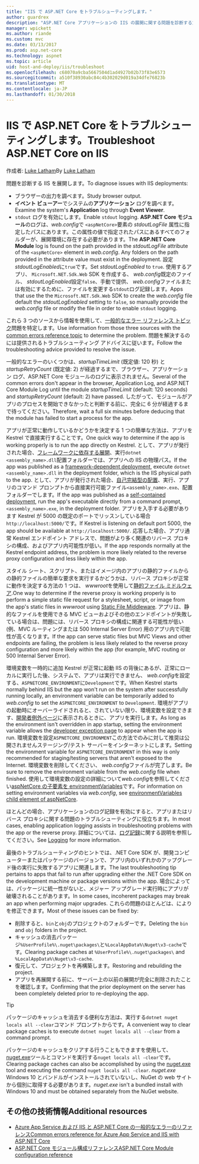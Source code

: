 ```yaml
---
title: "IIS で ASP.NET Core をトラブルシューティングします。"
author: guardrex
description: "ASP.NET Core アプリケーションの IIS の展開に関する問題を診断する方法を説明します。"
manager: wpickett
ms.author: riande
ms.custom: mvc
ms.date: 03/13/2017
ms.prod: asp.net-core
ms.technology: aspnet
ms.topic: article
uid: host-and-deploy/iis/troubleshoot
ms.openlocfilehash: c68070a9cba5667504d1ad4927b02b73f83e6573
ms.sourcegitcommit: a510f38930abc84c4b302029d019a34dfe76823b
ms.translationtype: MT
ms.contentlocale: ja-JP
ms.lasthandoff: 01/30/2018
---
```

# <a name="troubleshoot-aspnet-core-on-iis"></a><span data-ttu-id="bbcc0-103">IIS で ASP.NET Core をトラブルシューティングします。</span><span class="sxs-lookup"><span data-stu-id="bbcc0-103">Troubleshoot ASP.NET Core on IIS</span></span>

<span data-ttu-id="bbcc0-104">作成者: [Luke Latham](https://github.com/guardrex)</span><span class="sxs-lookup"><span data-stu-id="bbcc0-104">By [Luke Latham](https://github.com/guardrex)</span></span>

<span data-ttu-id="bbcc0-105">問題を診断する IIS を展開します。</span><span class="sxs-lookup"><span data-stu-id="bbcc0-105">To diagnose issues with IIS deployments:</span></span>

* <span data-ttu-id="bbcc0-106">ブラウザーの出力を調べます。</span><span class="sxs-lookup"><span data-stu-id="bbcc0-106">Study browser output.</span></span>
* <span data-ttu-id="bbcc0-107">**イベント ビューアー**でシステムの**アプリケーション** ログを調べます。</span><span class="sxs-lookup"><span data-stu-id="bbcc0-107">Examine the system's **Application** log through **Event Viewer**.</span></span>
* <span data-ttu-id="bbcc0-108">`stdout` ログを有効にします。</span><span class="sxs-lookup"><span data-stu-id="bbcc0-108">Enable `stdout` logging.</span></span> <span data-ttu-id="bbcc0-109">**ASP.NET Core モジュール**のログは、*web.config*で `<aspNetCore>`要素の *stdoutLogFile* 属性に指定したパスにあります。この属性の値で指定されたパスにあるすべてのフォルダーが、展開環境に存在する必要があります。</span><span class="sxs-lookup"><span data-stu-id="bbcc0-109">The **ASP.NET Core Module** log is found on the path provided in the *stdoutLogFile* attribute of the `<aspNetCore>` element in *web.config*. Any folders on the path provided in the attribute value must exist in the deployment.</span></span> <span data-ttu-id="bbcc0-110">設定*stdoutLogEnabled*に`true`です。</span><span class="sxs-lookup"><span data-stu-id="bbcc0-110">Set *stdoutLogEnabled* to `true`.</span></span> <span data-ttu-id="bbcc0-111">使用するアプリ、 `Microsoft.NET.Sdk.Web` SDK を作成する、 *web.config*既定のファイル、 *stdoutLogEnabled*設定`false`、手動で提供、 *web.config*ファイルまたは有効にするために、ファイルを変更する`stdout`ログ記録します。</span><span class="sxs-lookup"><span data-stu-id="bbcc0-111">Apps that use the the `Microsoft.NET.Sdk.Web` SDK to create the *web.config* file default the *stdoutLogEnabled* setting to `false`, so manually provide the *web.config* file or modify the file in order to enable `stdout` logging.</span></span>

<span data-ttu-id="bbcc0-112">これら 3 つのソースから情報を使用して、[一般的なエラー リファレンス トピック](xref:host-and-deploy/azure-iis-errors-reference)問題を特定します。</span><span class="sxs-lookup"><span data-stu-id="bbcc0-112">Use information from those three sources with the [common errors reference topic](xref:host-and-deploy/azure-iis-errors-reference) to determine the problem.</span></span> <span data-ttu-id="bbcc0-113">問題を解決するのには提供されるトラブルシューティング アドバイスに従います。</span><span class="sxs-lookup"><span data-stu-id="bbcc0-113">Follow the troubleshooting advice provided to resolve the issue.</span></span>

<span data-ttu-id="bbcc0-114">一般的なエラーのいくつかは、*startupTimeLimit* (既定値: 120 秒) と *startupRetryCount* (既定値: 2) が経過するまで、ブラウザー、アプリケーション ログ、ASP.NET Core モジュールのログに表示されません。</span><span class="sxs-lookup"><span data-stu-id="bbcc0-114">Several of the common errors don't appear in the browser, Application Log, and ASP.NET Core Module Log until the module *startupTimeLimit* (default: 120 seconds) and *startupRetryCount* (default: 2) have passed.</span></span> <span data-ttu-id="bbcc0-115">したがって、モジュールがアプリのプロセスを開始できなかったと判断する前に、完全に 6 分が経過するまで待ってください。</span><span class="sxs-lookup"><span data-stu-id="bbcc0-115">Therefore, wait a full six minutes before deducing that the module has failed to start a process for the app.</span></span>

<span data-ttu-id="bbcc0-116">アプリが正常に動作しているかどうかを決定する 1 つの簡単な方法は、アプリを Kestrel で直接実行することです。</span><span class="sxs-lookup"><span data-stu-id="bbcc0-116">One quick way to determine if the app is working properly is to run the app directly on Kestrel.</span></span> <span data-ttu-id="bbcc0-117">として、アプリが発行された場合、[フレームワークに依存する展開](/dotnet/core/deploying/#framework-dependent-deployments-fdd)、実行`dotnet <assembly_name>.dll`配置フォルダーでは、アプリへの IIS の物理パス。</span><span class="sxs-lookup"><span data-stu-id="bbcc0-117">If the app was published as a [framework-dependent deployment](/dotnet/core/deploying/#framework-dependent-deployments-fdd), execute `dotnet <assembly_name>.dll` in the deployment folder, which is the IIS physical path to the app.</span></span> <span data-ttu-id="bbcc0-118">として、アプリが発行された場合、[自己完結型の配置](/dotnet/core/deploying/#self-contained-deployments-scd)、実行、アプリのコマンド プロンプトから直接実行可能ファイル`<assembly_name>.exe`、配置フォルダーでします。</span><span class="sxs-lookup"><span data-stu-id="bbcc0-118">If the app was published as a [self-contained deployment](/dotnet/core/deploying/#self-contained-deployments-scd), run the app's executable directly from a command prompt, `<assembly_name>.exe`, in the deployment folder.</span></span> <span data-ttu-id="bbcc0-119">アプリを入手する必要があります Kestrel が 5000 の既定のポートでリッスンしている場合`http://localhost:5000/`です。</span><span class="sxs-lookup"><span data-stu-id="bbcc0-119">If Kestrel is listening on default port 5000, the app should be available at `http://localhost:5000/`.</span></span> <span data-ttu-id="bbcc0-120">応答した場合、アプリ通常 Kestrel エンドポイント アドレスで、問題がより多く関連のリバース プロキシの構成、およびアプリ内可能性が低い。</span><span class="sxs-lookup"><span data-stu-id="bbcc0-120">If the app responds normally at the Kestrel endpoint address, the problem is more likely related to the reverse proxy configuration and less likely within the app.</span></span>

<span data-ttu-id="bbcc0-121">スタイル シート、スクリプト、またはイメージ内のアプリの静的ファイルからの静的ファイルの簡単な要求を実行するかどうかは、リバース プロキシが正常に動作を決定する方法の 1 つは、 *wwwroot*を使用して[静的ファイル ミドルウェア](xref:fundamentals/static-files).</span><span class="sxs-lookup"><span data-stu-id="bbcc0-121">One way to determine if the reverse proxy is working properly is to perform a simple static file request for a stylesheet, script, or image from the app's static files in *wwwroot* using [Static File Middleware](xref:fundamentals/static-files).</span></span> <span data-ttu-id="bbcc0-122">アプリは、静的なファイルを使用できる MVC ビューおよびその他のエンドポイントが失敗している場合は、問題には、リバース プロキシの構成に関連する可能性が低い (例、MVC ルーティングまたは 500 Internal Server Error) 用のアプリ内で可能性が高くなります。</span><span class="sxs-lookup"><span data-stu-id="bbcc0-122">If the app can serve static files but MVC Views and other endpoints are failing, the problem is less likely related to the reverse proxy configuration and more likely within the app (for example, MVC routing or 500 Internal Server Error).</span></span>

<span data-ttu-id="bbcc0-123">環境変数を一時的に追加 Kestrel が正常に起動 IIS の背後にあるが、正常にローカルに実行した後、システムで、アプリは実行できません、 *web.config*を設定する、`ASPNETCORE_ENVIRONMENT`に`Development`です。</span><span class="sxs-lookup"><span data-stu-id="bbcc0-123">When Kestrel starts normally behind IIS but the app won't run on the system after successfully running locally, an environment variable can be temporarily added to *web.config* to set the `ASPNETCORE_ENVIRONMENT` to `Development`.</span></span> <span data-ttu-id="bbcc0-124">環境がアプリの起動時にオーバーライドされると、されていない限り、環境変数を設定できます、[開発者例外ページ](xref:fundamentals/error-handling)に表示されるときに、アプリを実行します。</span><span class="sxs-lookup"><span data-stu-id="bbcc0-124">As long as the environment isn't overridden in app startup, setting the environment variable allows the [developer exception page](xref:fundamentals/error-handling) to appear when the app is run.</span></span> <span data-ttu-id="bbcc0-125">環境変数を設定`ASPNETCORE_ENVIRONMENT`この方法でのみに対して推奨は公開されませんステージング/テスト サーバーをインターネットにします。</span><span class="sxs-lookup"><span data-stu-id="bbcc0-125">Setting the environment variable for `ASPNETCORE_ENVIRONMENT` in this way is only recommended for staging/testing servers that aren't exposed to the Internet.</span></span> <span data-ttu-id="bbcc0-126">環境変数を削除してください、 *web.config*ファイルが完了します。</span><span class="sxs-lookup"><span data-stu-id="bbcc0-126">Be sure to remove the environment variable from the *web.config* file when finished.</span></span> <span data-ttu-id="bbcc0-127">使用して環境変数の設定の詳細について*web.config*を参照してください[aspNetCore の子要素を environmentVariables](xref:host-and-deploy/aspnet-core-module#setting-environment-variables)です。</span><span class="sxs-lookup"><span data-stu-id="bbcc0-127">For information on setting environment variables via *web.config*, see [environmentVariables child element of aspNetCore](xref:host-and-deploy/aspnet-core-module#setting-environment-variables).</span></span>

<span data-ttu-id="bbcc0-128">ほとんどの場合、アプリケーションのログ記録を有効にすると、アプリまたはリバース プロキシに関する問題のトラブルシューティングに役立ちます。</span><span class="sxs-lookup"><span data-stu-id="bbcc0-128">In most cases, enabling application logging assists in troubleshooting problems with the app or the reverse proxy.</span></span> <span data-ttu-id="bbcc0-129">詳細については、[ログ記録](xref:fundamentals/logging/index)に関する説明を参照してください。</span><span class="sxs-lookup"><span data-stu-id="bbcc0-129">See [Logging](xref:fundamentals/logging/index) for more information.</span></span>

<span data-ttu-id="bbcc0-130">最後のトラブルシューティングのヒントでは、.NET Core SDK が、開発コンピューターまたはパッケージのバージョンで、アプリ内のいずれかのアップグレード後の実行に失敗するアプリに関連します。</span><span class="sxs-lookup"><span data-stu-id="bbcc0-130">The last troubleshooting tip pertains to apps that fail to run after upgrading either the .NET Core SDK on the development machine or package versions within the app.</span></span> <span data-ttu-id="bbcc0-131">場合によっては、パッケージに統一性がないと、メジャー アップグレード実行時にアプリが破壊されることがあります。</span><span class="sxs-lookup"><span data-stu-id="bbcc0-131">In some cases, incoherent packages may break an app when performing major upgrades.</span></span> <span data-ttu-id="bbcc0-132">これらの問題のほとんどは、によりを修正できます。</span><span class="sxs-lookup"><span data-stu-id="bbcc0-132">Most of these issues can be fixed by:</span></span>

* <span data-ttu-id="bbcc0-133">削除すると、`bin`と`obj`のプロジェクトのフォルダーです。</span><span class="sxs-lookup"><span data-stu-id="bbcc0-133">Deleting the `bin` and `obj` folders in the project.</span></span>
* <span data-ttu-id="bbcc0-134">キャッシュの消去パッケージ`%UserProfile%\.nuget\packages\`と`%LocalAppData%\Nuget\v3-cache`です。</span><span class="sxs-lookup"><span data-stu-id="bbcc0-134">Clearing package caches at `%UserProfile%\.nuget\packages\` and `%LocalAppData%\Nuget\v3-cache`.</span></span>
* <span data-ttu-id="bbcc0-135">復元して、プロジェクトを再構築します。</span><span class="sxs-lookup"><span data-stu-id="bbcc0-135">Restoring and rebuilding the project.</span></span>
* <span data-ttu-id="bbcc0-136">アプリを再展開する前に、サーバー上の以前の展開が完全に削除されたことを確認します。</span><span class="sxs-lookup"><span data-stu-id="bbcc0-136">Confirming that the prior deployment on the server has been completely deleted prior to re-deploying the app.</span></span>

> [!TIP]
> <span data-ttu-id="bbcc0-137">パッケージのキャッシュを消去する便利な方法は、実行する`dotnet nuget locals all --clear`コマンド プロンプトからです。</span><span class="sxs-lookup"><span data-stu-id="bbcc0-137">A convenient way to clear package caches is to execute `dotnet nuget locals all --clear` from a command prompt.</span></span>
> 
> <span data-ttu-id="bbcc0-138">パッケージのキャッシュをクリアする行うこともできますを使用して、 [nuget.exe](https://www.nuget.org/downloads)ツールとコマンドを実行する`nuget locals all -clear`です。</span><span class="sxs-lookup"><span data-stu-id="bbcc0-138">Clearing package caches can also be accomplished by using the [nuget.exe](https://www.nuget.org/downloads) tool and executing the command `nuget locals all -clear`.</span></span> <span data-ttu-id="bbcc0-139">*nuget.exe* Windows 10 とバンドルがインストールされていないし、NuGet の web サイトから個別に取得する必要があります。</span><span class="sxs-lookup"><span data-stu-id="bbcc0-139">*nuget.exe* isn't a bundled install with Windows 10 and must be obtained separately from the NuGet website.</span></span>
<!--
> [!TIP]
> A convenient way to clear package caches is to:
>
> * Obtain the *NuGet.exe* tool from [NuGet.org](https://www.nuget.org/).
> * Add the path to *NuGet.exe* to the system PATH.
> * Execute `nuget locals all -clear` from a command prompt.
>
> Alternatively, execute `dotnet nuget locals all --clear` from a command prompt without obtaining *NuGet.exe*. -->

## <a name="additional-resources"></a><span data-ttu-id="bbcc0-140">その他の技術情報</span><span class="sxs-lookup"><span data-stu-id="bbcc0-140">Additional resources</span></span>

* [<span data-ttu-id="bbcc0-141">Azure App Service および IIS と ASP.NET Core の一般的なエラーのリファレンス</span><span class="sxs-lookup"><span data-stu-id="bbcc0-141">Common errors reference for Azure App Service and IIS with ASP.NET Core</span></span>](xref:host-and-deploy/azure-iis-errors-reference)
* [<span data-ttu-id="bbcc0-142">ASP.NET Core モジュール構成リファレンス</span><span class="sxs-lookup"><span data-stu-id="bbcc0-142">ASP.NET Core Module configuration reference</span></span>](xref:host-and-deploy/aspnet-core-module)
